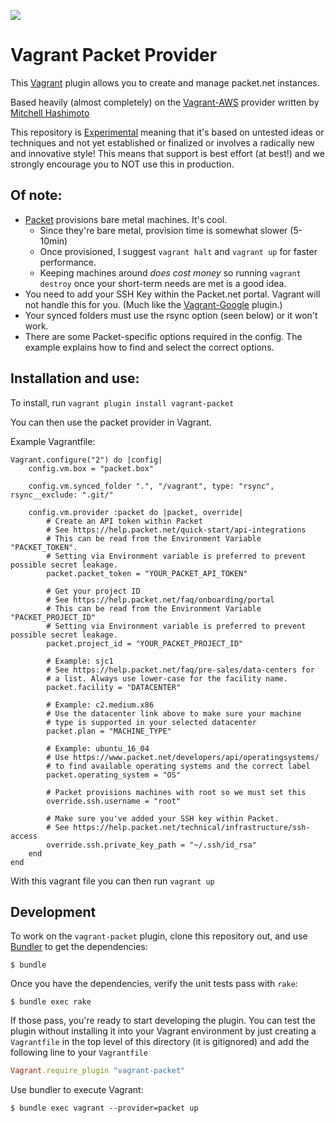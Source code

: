 ![](https://img.shields.io/badge/Stability-Experimental-red.svg)

# Vagrant Packet Provider
This [Vagrant](https://vagrantup.com) plugin allows you to create and manage packet.net instances. 

Based heavily (almost completely) on the [Vagrant-AWS](https://github.com/mitchellh/vagrant-aws) provider written by [Mitchell Hashimoto](https://github.com/mitchellh)

This repository is [Experimental](https://github.com/packethost/standards/blob/master/experimental-statement.md) meaning that it's based on untested ideas or techniques and not yet established or finalized or involves a radically new and innovative style! This means that support is best effort (at best!) and we strongly encourage you to NOT use this in production.

## Of note:
- [Packet](https://packet.net) provisions bare metal machines. It's cool.
  - Since they're bare metal, provision time is somewhat slower (5-10min) 
  - Once provisioned, I suggest `vagrant halt` and `vagrant up` for faster performance.
  - Keeping machines around *does cost money* so running `vagrant destroy` once your short-term needs are met is a good idea.
- You need to add your SSH Key within the Packet.net portal. Vagrant will not handle this for you. (Much like the [Vagrant-Google](https://github.com/mitchellh/vagrant-google) plugin.)
- Your synced folders must use the rsync option (seen below) or it won't work.
- There are some Packet-specific options required in the config. The example explains how to find and select the correct options.

## Installation and use:
To install, run `vagrant plugin install vagrant-packet`

You can then use the packet provider in Vagrant.

Example Vagrantfile:
```
Vagrant.configure("2") do |config|
    config.vm.box = "packet.box"

    config.vm.synced_folder ".", "/vagrant", type: "rsync", rsync__exclude: ".git/"
    
    config.vm.provider :packet do |packet, override|
        # Create an API token within Packet
        # See https://help.packet.net/quick-start/api-integrations
        # This can be read from the Environment Variable "PACKET_TOKEN".
        # Setting via Environment variable is preferred to prevent possible secret leakage.
        packet.packet_token = "YOUR_PACKET_API_TOKEN"

        # Get your project ID
        # See https://help.packet.net/faq/onboarding/portal
        # This can be read from the Environment Variable "PACKET_PROJECT_ID"
        # Setting via Environment variable is preferred to prevent possible secret leakage.
        packet.project_id = "YOUR_PACKET_PROJECT_ID"

        # Example: sjc1
        # See https://help.packet.net/faq/pre-sales/data-centers for
        # a list. Always use lower-case for the facility name.
        packet.facility = "DATACENTER"

        # Example: c2.medium.x86
        # Use the datacenter link above to make sure your machine
        # type is supported in your selected datacenter
        packet.plan = "MACHINE_TYPE"

        # Example: ubuntu_16_04
        # Use https://www.packet.net/developers/api/operatingsystems/
        # to find available operating systems and the correct label
        packet.operating_system = "OS"

        # Packet provisions machines with root so we must set this
        override.ssh.username = "root"

        # Make sure you've added your SSH key within Packet.
        # See https://help.packet.net/technical/infrastructure/ssh-access
        override.ssh.private_key_path = "~/.ssh/id_rsa"
    end
end
```

With this vagrant file you can then run `vagrant up`

## Development
To work on the `vagrant-packet` plugin, clone this repository out, and use
[Bundler](http://gembundler.com) to get the dependencies:

```
$ bundle
```

Once you have the dependencies, verify the unit tests pass with `rake`:

```
$ bundle exec rake
```

If those pass, you're ready to start developing the plugin. You can test
the plugin without installing it into your Vagrant environment by just
creating a `Vagrantfile` in the top level of this directory (it is gitignored)
and add the following line to your `Vagrantfile` 
```ruby
Vagrant.require_plugin "vagrant-packet"
```
Use bundler to execute Vagrant:
```
$ bundle exec vagrant --provider=packet up 
```
